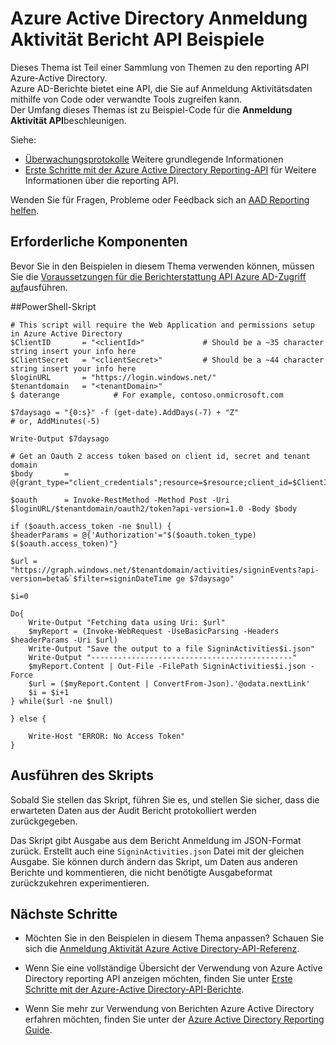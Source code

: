 <properties
    pageTitle="Azure Active Directory Anmeldung Aktivität Bericht API Beispiele | Microsoft Azure"
    description="Gewusst wie: Erste Schritte mit der Azure Active Directory Reporting-API"
    services="active-directory"
    documentationCenter=""
    authors="dhanyahk"
    manager="femila"
    editor=""/>

<tags
    ms.service="active-directory"
    ms.devlang="na"
    ms.topic="article"
    ms.tgt_pltfrm="na"
    ms.workload="identity"
    ms.date="09/25/2016"
    ms.author="dhanyahk;markvi"/>

# <a name="azure-active-directory-sign-in-activity-report-api-samples"></a>Azure Active Directory Anmeldung Aktivität Bericht API Beispiele

Dieses Thema ist Teil einer Sammlung von Themen zu den reporting API Azure-Active Directory.  
Azure AD-Berichte bietet eine API, die Sie auf Anmeldung Aktivitätsdaten mithilfe von Code oder verwandte Tools zugreifen kann.  
Der Umfang dieses Themas ist zu Beispiel-Code für die **Anmeldung Aktivität API**beschleunigen.

Siehe:

- [Überwachungsprotokolle](active-directory-reporting-azure-portal.md#audit-logs) Weitere grundlegende Informationen
- [Erste Schritte mit der Azure Active Directory Reporting-API](active-directory-reporting-api-getting-started.md) für Weitere Informationen über die reporting API.

Wenden Sie für Fragen, Probleme oder Feedback sich an [AAD Reporting helfen](mailto:aadreportinghelp@microsoft.com).


## <a name="prerequisites"></a>Erforderliche Komponenten
Bevor Sie in den Beispielen in diesem Thema verwenden können, müssen Sie die [Voraussetzungen für die Berichterstattung API Azure AD-Zugriff auf](active-directory-reporting-api-prerequisites.md)ausführen.  


##<a name="powershell-script"></a>PowerShell-Skript

    # This script will require the Web Application and permissions setup in Azure Active Directory
    $ClientID       = "<clientId>"             # Should be a ~35 character string insert your info here
    $ClientSecret   = "<clientSecret>"         # Should be a ~44 character string insert your info here
    $loginURL       = "https://login.windows.net/"
    $tenantdomain   = "<tenantDomain>"
    $ daterange            # For example, contoso.onmicrosoft.com

    $7daysago = "{0:s}" -f (get-date).AddDays(-7) + "Z"
    # or, AddMinutes(-5)

    Write-Output $7daysago

    # Get an Oauth 2 access token based on client id, secret and tenant domain
    $body       = @{grant_type="client_credentials";resource=$resource;client_id=$ClientID;client_secret=$ClientSecret}

    $oauth      = Invoke-RestMethod -Method Post -Uri $loginURL/$tenantdomain/oauth2/token?api-version=1.0 -Body $body

    if ($oauth.access_token -ne $null) {
    $headerParams = @{'Authorization'="$($oauth.token_type) $($oauth.access_token)"}

    $url = "https://graph.windows.net/$tenantdomain/activities/signinEvents?api-version=beta&`$filter=signinDateTime ge $7daysago"
    
    $i=0
    
    Do{
        Write-Output "Fetching data using Uri: $url"
        $myReport = (Invoke-WebRequest -UseBasicParsing -Headers $headerParams -Uri $url)
        Write-Output "Save the output to a file SigninActivities$i.json"
        Write-Output "---------------------------------------------"
        $myReport.Content | Out-File -FilePath SigninActivities$i.json -Force
        $url = ($myReport.Content | ConvertFrom-Json).'@odata.nextLink'
        $i = $i+1
    } while($url -ne $null)

    } else {
    
        Write-Host "ERROR: No Access Token"
    }




## <a name="executing-the-script"></a>Ausführen des Skripts
Sobald Sie stellen das Skript, führen Sie es, und stellen Sie sicher, dass die erwarteten Daten aus der Audit Bericht protokolliert werden zurückgegeben.

Das Skript gibt Ausgabe aus dem Bericht Anmeldung im JSON-Format zurück. Erstellt auch eine `SigninActivities.json` Datei mit der gleichen Ausgabe. Sie können durch ändern das Skript, um Daten aus anderen Berichte und kommentieren, die nicht benötigte Ausgabeformat zurückzukehren experimentieren.



## <a name="next-steps"></a>Nächste Schritte

- Möchten Sie in den Beispielen in diesem Thema anpassen? Schauen Sie sich die [Anmeldung Aktivität Azure Active Directory-API-Referenz](active-directory-reporting-api-sign-in-activity-reference.md). 

- Wenn Sie eine vollständige Übersicht der Verwendung von Azure Active Directory reporting API anzeigen möchten, finden Sie unter [Erste Schritte mit der Azure-Active Directory-API-Berichte](active-directory-reporting-api-getting-started.md).

- Wenn Sie mehr zur Verwendung von Berichten Azure Active Directory erfahren möchten, finden Sie unter der [Azure Active Directory Reporting Guide](active-directory-reporting-guide.md).  